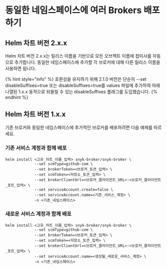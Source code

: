 # 동일한 네임스페이스에 여러 Brokers 배포하기

## Helm 차트 버전 2.x.x

Helm 차트 버전 2.x.x는 릴리스 이름을 기반으로 모든 오브젝트 이름에 접미사를 자동으로 추가합니다. 동일한 네임스페이스에 추가할 각 브로커에 대해 다른 릴리스 이름을 사용하면 됩니다.

{% hint style="info" %}
호환성을 유지하기 위해 2.1.0 버전은 단순히 --set disableSuffixes=true 또는 disableSuffixes=true를 values 파일에 추가하여 아래 나열된 1.x.x 동작으로 되돌릴 수 있는 disableSuffixes 플래그를 도입했습니다.
{% endhint %}

## Helm 차트 버전 1.x.x

기존 브로커와 동일한 네임스페이스에 추가적인 브로커를 배포하려면 다음 예제를 따르세요.

### 기존 서비스 계정과 함께 배포

```
helm install <고유_차트_이름_입력> snyk-broker/snyk-broker \
             --set scmType=github-com \
             --set brokerToken=<브로커_토큰_입력> \
             --set scmToken=<저장소_토큰_입력> \
             --set brokerClientUrl=<브로커_클라이언트_URL>:<브로커_클라이언트_포트_입력> \
             --set serviceAccount.create=false \
             --set serviceAccount.name=<기존_서비스_계정> \
             -n <기존_네임스페이스>
```

### 새로운 서비스 계정과 함께 배포

```
helm install <고유_차트_이름_입력> snyk-broker/snyk-broker \
             --set scmType=github-com \
             --set brokerToken=<브로커_토큰_입력> \
             --set scmToken=<저장소_토큰_입력> \
             --set brokerClientUrl=<브로커_클라이언트_URL>:<브로커_클라이언트_포트_입력> \
             --set serviceAccount.name=<생성될_새로운_서비스_계정> \
             -n <기존_네임스페이스>
```
